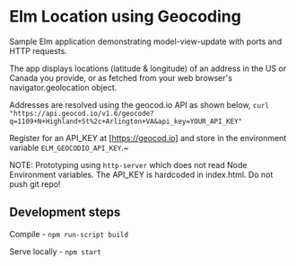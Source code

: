 # Elm Location using Geocoding

Sample Elm application demonstrating model-view-update with ports and HTTP requests.

The app displays locations (latitude & longitude) of an address in the US or Canada you provide, or as fetched from your web browser's navigator.geolocation object.

Addresses are resolved using the geocod.io API as shown below,
  `curl "https://api.geocod.io/v1.6/geocode?q=1109+N+Highland+St%2c+Arlington+VA&api_key=YOUR_API_KEY"`

Register for an API_KEY at [https://geocod.io] and store in the environment variable `ELM_GEOCODIO_API_KEY`.~

NOTE: Prototyping using `http-server` which does not read Node Environment variables. The API_KEY is hardcoded in index.html.
Do not push git repo!


## Development steps

Compile - `npm run-script build`

Serve locally - `npm start`
